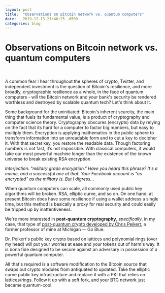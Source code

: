 ```yaml
---
layout: post
title:  "Observations on Bitcoin network vs. quantum computers"
date:   2019-12-13 21:40:25 -0500
categories: blog
---
```

# Observations on Bitcoin network vs. quantum computers
&nbsp;

A common fear I hear throughout the spheres of crypto, Twitter, and independent investment is the question of Bitcoin's resilience, and more broadly, cryptographic resilience as a whole, in the face of quantum computers - will the Bitcoin network and your bank's security be rendered worthless and destroyed by scalable quantum tech? Let's think about it.
&nbsp;

Some background for the uninitiated: Bitcoin's inherent scarcity, the main thing that fuels its fundamental value, is a product of cryptography and computer science theory. Cryptography obscures (encrypts) data by relying on the fact that its hard for a computer to factor big numbers, but easy to multiply them. Encryption is applying mathematics in the public sphere to transform information into an unreadable form and to cut a key to decipher it. With that secret key, you restore the readable data. Though factoring numbers is not fast, it’s not impossible. With classical computers, it would take our most powerful machine longer than the existence of the known universe to break existing RSA encryption.
&nbsp;

*Interjection: "military grade encryption." Have you heard this phrase? It's a meme, and a successful one at that. Your Facebook account is "as encrypted" as the military is. But I digress...*
&nbsp;

When quantum computers can scale, all commonly used public key algorithms will be broken. RSA, elliptic curve, and so on. On one hand, at present Bitcoin does have some resilience if using a wallet address a single time, but this method is basically a proxy for real security and could easily be tripped up by inattentiveness.
&nbsp;

We're more interested in __post-quantum cryptography__, *specifically*, in my case, that type of [post-quantum crypto developed by Chris Peikert][peikert-crypto], a former professor of mine at Michigan -- Go Blue.
&nbsp;

Dr. Peikert's public key crypto based on lattices and polynomial rings (over my head) will put your worries at ease and your tokens out of harm's way. It is bona fide designed to be secure against an adversary in possession of a powerful quantum computer.
&nbsp;

All that's required is a software modification to the Bitcoin source that swaps out crypto modules from antiquated to updated. Take the elliptic curve public key infrastructure and replace it with a PKI that relies on lattices/rings. Follow it up with a soft fork, and your BTC network just became quantum-cool.
&nbsp;

[peikert-crypto]: https://en.wikipedia.org/wiki/Ring_learning_with_errors_key_exchange
